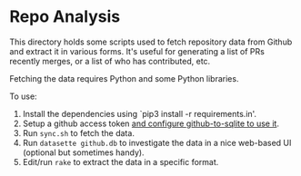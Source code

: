 # Repo Analysis

This directory holds some scripts used to fetch repository data from Github
and extract it in various forms. It's useful for generating a list of PRs
recently merges, or a list of who has contributed, etc.

Fetching the data requires Python and some Python libraries.

To use:

1. Install the dependencies using `pip3 install -r requirements.in'.
2. Setup a github access token [and configure github-to-sqlite to use it](https://github.com/dogsheep/github-to-sqlite?tab=readme-ov-file#authentication).
3. Run `sync.sh` to fetch the data.
4. Run `datasette github.db` to investigate the data in a nice web-based UI (optional but sometimes handy).
5. Edit/run `rake` to extract the data in a specific format.
